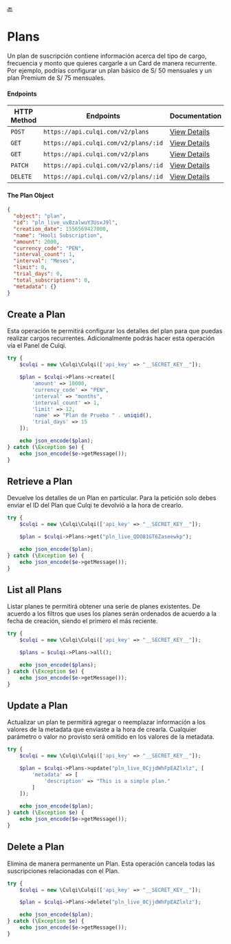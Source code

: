 [:back:](/docs/README.md)

# Plans

Un plan de suscripción contiene información acerca del tipo de cargo, frecuencia y monto que quieres cargarle a un Card de manera recurrente. Por ejemplo, podrías configurar un plan básico de S/ 50 mensuales y un plan Premium de S/ 75 mensuales.

#### Endpoints

| HTTP Method | Endpoints                            | Documentation                                            |
| ----------- | ------------------------------------ | -------------------------------------------------------- |
| `POST`      | `https://api.culqi.com/v2/plans`     | [View Details](https://www.culqi.com/api/#planes#create) |
| `GET`       | `https://api.culqi.com/v2/plans/:id` | [View Details](https://www.culqi.com/api/#planes#detail) |
| `GET`       | `https://api.culqi.com/v2/plans`     | [View Details](https://www.culqi.com/api/#planes#list)   |
| `PATCH`     | `https://api.culqi.com/v2/plans/:id` | [View Details](https://www.culqi.com/api/#planes#update) |
| `DELETE`    | `https://api.culqi.com/v2/plans/:id` | [View Details](https://www.culqi.com/api/#planes#delete) |

#### The Plan Object

```json
{
  "object": "plan",
  "id": "pln_live_uvBzalwuY3UsxJ9l",
  "creation_date": 1556569427000,
  "name": "Hooli Subscription",
  "amount": 2000,
  "currency_code": "PEN",
  "interval_count": 1,
  "interval": "Meses",
  "limit": 0,
  "trial_days": 0,
  "total_subscriptions": 0,
  "metadata": {}
}
```

## Create a Plan

Esta operación te permitirá configurar los detalles del plan para que puedas realizar cargos recurrentes. Adicionalmente podrás hacer esta operación vía el Panel de Culqi.

```php
try {
    $culqi = new \Culqi\Culqi(['api_key' => "__SECRET_KEY__"]);

    $plan = $culqi->Plans->create([
        'amount' => 10000,
        'currency_code' => "PEN",
        'interval' => "months",
        'interval_count' => 1,
        'limit' => 12,
        'name' => "Plan de Prueba " . uniqid(),
        'trial_days' => 15
    ]);

    echo json_encode($plan);
} catch (\Exception $e) {
    echo json_encode($e->getMessage());
}
```

## Retrieve a Plan

Devuelve los detalles de un Plan en particular. Para la petición solo debes enviar el ID del Plan que Culqi te devolvió a la hora de crearlo.

```php
try {
    $culqi = new \Culqi\Culqi(['api_key' => "__SECRET_KEY__"]);

    $plan = $culqi->Plans->get("pln_live_QDO81GT6Zaseewkp");

    echo json_encode($plan);
} catch (\Exception $e) {
    echo json_encode($e->getMessage());
}
```

## List all Plans

Listar planes te permitirá obtener una serie de planes existentes. De acuerdo a los filtros que uses los planes serán ordenados de acuerdo a la fecha de creación, siendo el primero el más reciente.

```php
try {
    $culqi = new \Culqi\Culqi(['api_key' => "__SECRET_KEY__"]);

    $plans = $culqi->Plans->all();

    echo json_encode($plans);
} catch (\Exception $e) {
    echo json_encode($e->getMessage());
}
```

## Update a Plan

Actualizar un plan te permitirá agregar o reemplazar información a los valores de la metadata que enviaste a la hora de crearla. Cualquier parámetro o valor no provisto será omitido en los valores de la metadata.

```php
try {
    $culqi = new \Culqi\Culqi(['api_key' => "__SECRET_KEY__"]);

    $plan = $culqi->Plans->update("pln_live_0CjjdWhFpEAZlxlz", [
        'metadata' => [
            'description' => "This is a simple plan."
        ]
    ]);

    echo json_encode($plan);
} catch (\Exception $e) {
    echo json_encode($e->getMessage());
}
```

## Delete a Plan

Elimina de manera permanente un Plan. Esta operación cancela todas las suscripciones relacionadas con el Plan.

```php
try {
    $culqi = new \Culqi\Culqi(['api_key' => "__SECRET_KEY__"]);

    $plan = $culqi->Plans->delete("pln_live_0CjjdWhFpEAZlxlz");

    echo json_encode($plan);
} catch (\Exception $e) {
    echo json_encode($e->getMessage());
}
```
